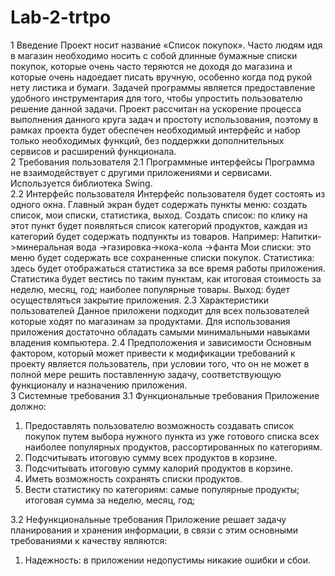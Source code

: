 # Lab-2-trtpo
1 Введение
Проект носит название «Список покупок». Часто людям идя в магазин необходимо носить с собой длинные бумажные списки покупок, которые очень часто теряются не доходя до магазина и которые очень надоедает писать вручную, особенно когда под рукой нету листика и бумаги. Задачей программы является предоставление удобного инструментария для того, чтобы упростить пользователю решение данной задачи. Проект рассчитан на ускорение процесса выполнения данного круга задач и простоту использования, поэтому в рамках проекта будет обеспечен необходимый интерфейс и набор только необходимых функций, без поддержки дополнительных сервисов и расширений функционала.    
2 Требования пользователя
2.1 Программные интерфейсы
Программа не взаимодействует с другими приложениями и сервисами. Используется библиотека Swing.  
2.2	Интерфейс пользователя
  Интерфейс пользователя будет состоять из одного окна. Главный экран будет содержать пункты меню: создать список, мои списки, статистика, выход. 
	Создать список: по клику на этот пункт будет появляться список категорий продуктов, каждая из категорий будет содержать подпункты из товаров. Например: Напитки->минеральная вода
																				->газировка->кока-кола
																				->фанта
	Мои списки: это меню будет содержать все сохраненные списки покупок.
	Статистика: здесь будет отображаться статистика за все время работы приложения. Статистика будет вестись по таким пунктам, как итоговая стоимость за неделю, месяц, год; наиболее популярные товары.
	Выход: будет осуществляться закрытие приложения.
2.3 Характеристики пользователей
	Данное приложени подходит для всех пользователей которые ходят по магазинам за продуктами. Для использования приложения достаточно обладать самыми минимальными навыками владения компьютера.
2.4 Предположения и зависимости
Основным фактором, который может привести к модификации требований к проекту является пользователь, при условии того, что он не может в полной мере решить поставленную задачу, соответствующую функционалу и назначению приложения.  
3 Системные требования
3.1 Функциональные требования
Приложение должно:
1.	Предоставлять пользователю возможность создавать список покупок путем выбора нужного пункта из уже готового списка всех наиболее популярных продуктов, рассортированных по категориям.
2.	Подсчитывать итоговую сумму всех продуктов в корзине.
3.	Подсчитывать итоговую сумму калорий продуктов в корзине.
4.	Иметь возможность сохранять списки продуктов.
5.	Вести статистику по категориям: самые популярные продукты; итоговая сумма за неделю, месяц, год;

3.2 Нефункциональные требования
Приложение решает задачу планирования и хранения информации, в связи с этим основными требованиями к качеству являются:
1.	Надежность: в приложении недопустимы никакие ошибки и сбои.
